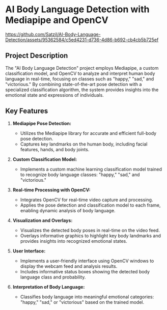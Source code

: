 # AI Body Language Detection with Mediapipe and OpenCV



https://github.com/Satzil/AI-Body-Language-Detection/assets/95362584/c5ed4231-d736-4d86-b692-cb4cb5b725ef



## Project Description

The "AI Body Language Detection" project employs Mediapipe, a custom classification model, and OpenCV to analyze and interpret human body language in real-time, focusing on classes such as "happy," "sad," and "victorious." By combining state-of-the-art pose detection with a specialized classification algorithm, the system provides insights into the emotional state and expressions of individuals.

## Key Features

1. **Mediapipe Pose Detection:**
   - Utilizes the Mediapipe library for accurate and efficient full-body pose detection.
   - Captures key landmarks on the human body, including facial features, hands, and body joints.

2. **Custom Classification Model:**
   - Implements a custom machine learning classification model trained to recognize body language classes: "happy," "sad," and "victorious."

3. **Real-time Processing with OpenCV:**
   - Integrates OpenCV for real-time video capture and processing.
   - Applies the pose detection and classification model to each frame, enabling dynamic analysis of body language.

4. **Visualization and Overlays:**
   - Visualizes the detected body poses in real-time on the video feed.
   - Overlays informative graphics to highlight key body landmarks and provides insights into recognized emotional states.

5. **User Interface:**
   - Implements a user-friendly interface using OpenCV windows to display the webcam feed and analysis results.
   - Includes informative status boxes showing the detected body language class and probability.

6. **Interpretation of Body Language:**
   - Classifies body language into meaningful emotional categories: "happy," "sad," or "victorious" based on the trained model.
